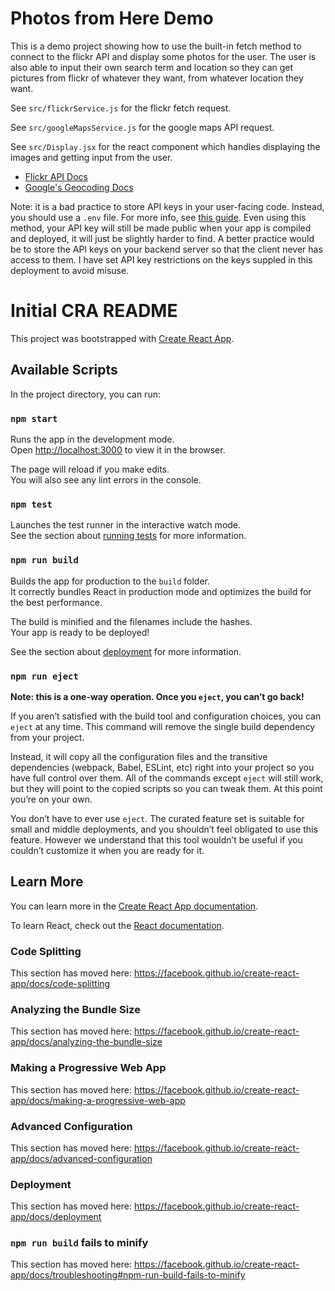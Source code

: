# Photos from Here Demo

This is a demo project showing how to use the built-in fetch method to connect to the flickr API and display some photos for the user. The user is also able to input their own search term and location so they can get pictures from flickr of whatever they want, from whatever location they want.

See `src/flickrService.js` for the flickr fetch request.

See `src/googleMapsService.js` for the google maps API request.

See `src/Display.jsx` for the react component which handles displaying the images and getting input from the user.

- [Flickr API Docs](https://www.flickr.com/services/api/)
- [Google's Geocoding Docs](https://developers.google.com/maps/documentation/geocoding/overview)

Note: it is a bad practice to store API keys in your user-facing code. Instead, you should use a `.env` file. For more info, see [this guide](https://www.pluralsight.com/guides/hiding-secret-keys-in-create-react-app). Even using this method, your API key will still be made public when your app is compiled and deployed, it will just be slightly harder to find. A better practice would be to store the API keys on your backend server so that the client never has access to them. I have set API key restrictions on the keys suppled in this deployment to avoid misuse.  

# Initial CRA README

This project was bootstrapped with [Create React App](https://github.com/facebook/create-react-app).

## Available Scripts

In the project directory, you can run:

### `npm start`

Runs the app in the development mode.<br />
Open [http://localhost:3000](http://localhost:3000) to view it in the browser.

The page will reload if you make edits.<br />
You will also see any lint errors in the console.

### `npm test`

Launches the test runner in the interactive watch mode.<br />
See the section about [running tests](https://facebook.github.io/create-react-app/docs/running-tests) for more information.

### `npm run build`

Builds the app for production to the `build` folder.<br />
It correctly bundles React in production mode and optimizes the build for the best performance.

The build is minified and the filenames include the hashes.<br />
Your app is ready to be deployed!

See the section about [deployment](https://facebook.github.io/create-react-app/docs/deployment) for more information.

### `npm run eject`

**Note: this is a one-way operation. Once you `eject`, you can’t go back!**

If you aren’t satisfied with the build tool and configuration choices, you can `eject` at any time. This command will remove the single build dependency from your project.

Instead, it will copy all the configuration files and the transitive dependencies (webpack, Babel, ESLint, etc) right into your project so you have full control over them. All of the commands except `eject` will still work, but they will point to the copied scripts so you can tweak them. At this point you’re on your own.

You don’t have to ever use `eject`. The curated feature set is suitable for small and middle deployments, and you shouldn’t feel obligated to use this feature. However we understand that this tool wouldn’t be useful if you couldn’t customize it when you are ready for it.

## Learn More

You can learn more in the [Create React App documentation](https://facebook.github.io/create-react-app/docs/getting-started).

To learn React, check out the [React documentation](https://reactjs.org/).

### Code Splitting

This section has moved here: https://facebook.github.io/create-react-app/docs/code-splitting

### Analyzing the Bundle Size

This section has moved here: https://facebook.github.io/create-react-app/docs/analyzing-the-bundle-size

### Making a Progressive Web App

This section has moved here: https://facebook.github.io/create-react-app/docs/making-a-progressive-web-app

### Advanced Configuration

This section has moved here: https://facebook.github.io/create-react-app/docs/advanced-configuration

### Deployment

This section has moved here: https://facebook.github.io/create-react-app/docs/deployment

### `npm run build` fails to minify

This section has moved here: https://facebook.github.io/create-react-app/docs/troubleshooting#npm-run-build-fails-to-minify
